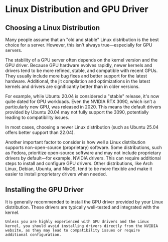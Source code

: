 # Linux Distribution and GPU Driver

## Choosing a Linux Distribution

Many people assume that an "old and stable" Linux distribution is the best choice for a server. However, this isn't always true—especially for GPU servers.

The stability of a GPU server often depends on the kernel version and the GPU driver. Because GPU hardware evolves rapidly, newer kernels and drivers tend to be more refined, stable, and compatible with recent GPUs. They usually include more bug fixes and better support for the latest hardware. Additional, the jit compilation and optimizations in the latest kernels and drivers are significantly better than in older versions.

For example, while Ubuntu 20.04 is considered a "stable" release, it's now quite dated for GPU workloads. Even the NVIDIA RTX 3090, which isn’t a particularly new GPU, was released in 2020. This means the default drivers provided by Ubuntu 20.04 may not fully support the 3090, potentially leading to compatibility issues.

In most cases, choosing a newer Linux distribution (such as Ubuntu 25.04 offers better support than 22.04).

Another important factor to consider is how well a Linux distribution supports non-open-source (proprietary) software. Some distributions, such as Fedora, prioritize open-source software and may not include proprietary drivers by default—for example, NVIDIA drivers. This can require additional steps to install and configure GPU drivers. Other distributions, like Arch Linux, Debian, Ubuntu, and NixOS, tend to be more flexible and make it easier to install proprietary drivers when needed.

## Installing the GPU Driver

It is generally recommended to install the GPU driver provided by your Linux distribution. These drivers are typically well-tested and integrated with the kernel.

```{warning}
Unless you are highly experienced with GPU drivers and the Linux kernel, you should avoid installing drivers directly from the NVIDIA website, as they may lead to compatibility issues or require additional configuration.
```

